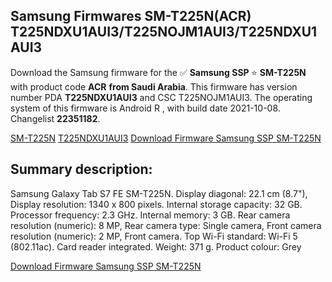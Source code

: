 <h2>Samsung Firmwares SM-T225N(ACR) T225NDXU1AUI3/T225NOJM1AUI3/T225NDXU1AUI3</h2>
Download the Samsung firmware for the ✅ <strong>Samsung SSP </strong> ⭐ <strong>SM-T225N</strong> with product code <strong>ACR</strong> <strong> from Saudi Arabia</strong>. This firmware has version number PDA <strong>T225NDXU1AUI3</strong> and CSC T225NOJM1AUI3. The operating system of this firmware is Android R , with build date 2021-10-08. Changelist <strong>22351182</strong>.


[SM-T225N](https://samfirm.shop/samsung/model/SM-T225N)
[T225NDXU1AUI3](https://samfirm.shop/samsung/pda/T225NDXU1AUI3)
[Download Firmware Samsung SSP SM-T225N](https://samfirm.shop/samsung/firmware/463847)
<h2>Summary description:</h2>
<p>Samsung Galaxy Tab S7 FE SM-T225N. Display diagonal: 22.1 cm (8.7"), Display resolution: 1340 x 800 pixels. Internal storage capacity: 32 GB. Processor frequency: 2.3 GHz. Internal memory: 3 GB. Rear camera resolution (numeric): 8 MP, Rear camera type: Single camera, Front camera resolution (numeric): 2 MP, Front camera. Top Wi-Fi standard: Wi-Fi 5 (802.11ac). Card reader integrated. Weight: 371 g. Product colour: Grey</p>


[Download Firmware Samsung SSP SM-T225N](https://samfirm.shop/samsung/firmware/463847)
